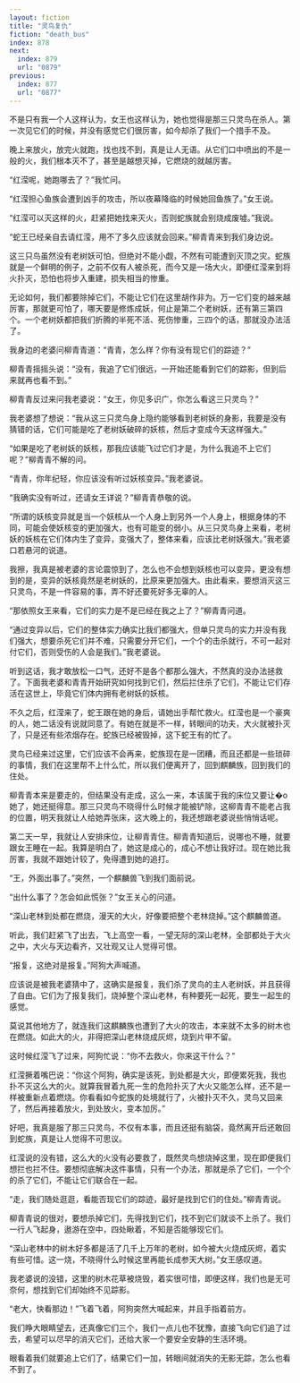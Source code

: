 ```yaml
---
layout: fiction
title: "灵鸟复仇"
fiction: "death_bus"
index: 878
next:
  index: 879
  url: "0879"
previous:
  index: 877
  url: "0877"
---
```

不是只有我一个人这样认为，女王也这样认为，她也觉得是那三只灵鸟在杀人。第一次见它们的时候，并没有感觉它们很厉害，如今却杀了我们一个措手不及。

晚上来放火，放完火就跑，找也找不到，真是让人无语。从它们口中喷出的不是一般的火，我们根本灭不了，甚至是越想灭掉，它燃烧的就越厉害。

“红滢呢，她跑哪去了？”我忙问。

“红滢担心鱼族会遭到凶手的攻击，所以夜幕降临的时候她回鱼族了。”女王说。

“红滢可以灭这样的火，赶紧把她找来灭火，否则蛇族就会别烧成废墟。”我说。

“蛇王已经亲自去请红滢，用不了多久应该就会回来。”柳青青来到我们身边说。

这三只鸟虽然没有老树妖可怕，但绝对不能小觑，不然有可能遭到灭顶之灾。蛇族就是一个鲜明的例子，之前不仅有人被杀死，而今又是一场大火，即便红滢来到将火扑灭，恐怕也将步入重建，损失相当的惨重。

无论如何，我们都要除掉它们，不能让它们在这里胡作非为。万一它们变的越来越厉害，那就更可怕了，哪天要是修炼成妖，何止是第二个老树妖，还有第三第四个。一个老树妖都把我们折腾的半死不活、死伤惨重，三四个的话，那就没办法活了。

我身边的老婆问柳青青道：“青青，怎么样？你有没有现它们的踪迹？”

柳青青摇摇头说：“没有，我追了它们很远，一开始还能看到它们的踪影，但到后来就再也看不到。”

柳青青反过来问我老婆说：“女王，你见多识广，你怎么看这三只灵鸟？”

我老婆想了想说：“我从这三只灵鸟身上隐约能够看到老树妖的身影，我要是没有猜错的话，它们可能是吃了老树妖破碎的妖核，然后才变成今天这样强大。”

“如果是吃了老树妖的妖核，那我应该能飞过它们才是，为什么我追不上它们呢？”柳青青不解的问。

“青青，你年纪轻，你应该没有听过妖核变异。”我老婆说。

“我确实没有听过，还请女王详说？”柳青青恭敬的说。

“所谓的妖核变异就是当一个妖核从一个人身上到另外一个人身上，根据身体的不同，可能会使妖核变的更加强大，也有可能变的弱小。从三只灵鸟身上来看，老树妖的妖核在它们体内生了变异，变强大了，整体来看，应该比老树妖强大。”我老婆口若悬河的说道。

我擦，我真是被老婆的言论震惊到了，怎么也不会想到妖核也可以变异，更没有想到的是，变异的妖核竟然是老树妖的，比原来更加强大。由此看来，要想消灭这三只灵鸟，不是一件容易的事，弄不好还要死好多无辜的人。

“那依照女王来看，它们的实力是不是已经在我之上了？”柳青青问道。

“通过变异以后，它们的整体实力确实比我们都强大，但单只灵鸟的实力并没有我们强大，想要杀死它们并不难，只需要分开它们，一个个的击杀就行，不可一起对付它们，否则受伤的人会是我们。”我老婆说。

听到这话，我才敢放松一口气，还好不是各个都那么强大，不然真的没办法拯救了。下面我老婆和青青开始研究如何找到它们，然后拦住杀了它们，不能让它们存活在这世上，毕竟它们体内拥有老树妖的妖核。

不久之后，红滢来了，蛇王跟在她的身后，请她出手帮忙救火。红滢也是一个豪爽的人，她二话没有说就同意了。有她在就是不一样，转眼间的功夫，大火就被扑灭了，只是还有些浓烟存在。蛇族已经被毁掉，这下蛇王有的忙了。

灵鸟已经来过这里，它们应该不会再来，蛇族现在是一团糟，而且还都是一些琐碎的事情，我们在这里帮不上什么忙，所以我们便离开了，回到麒麟族，回到我们的住处。

柳青青本来是要走的，但结果没有走成，这么一来，本该属于我的床位又要让�o她了，她还挺得意。那三只灵鸟不晓得什么时候才能被铲除，这柳青青不能老占我的位置，明天我就让人给她弄张床，这大晚上的，我还想跟老婆说些悄悄话呢。

第二天一早，我就让人安排床位，让柳青青住。柳青青知道后，说哪也不睡，就要跟女王睡在一起。我算是明白了，她这是成心的，成心不想让我好过。现在她比我厉害，我就不跟她计较了，免得遭到她的追打。

“王，外面出事了。”突然，一个麒麟兽飞到我们面前说。

“出什么事了？怎会如此慌张？”女王关心的问道。

“深山老林到处都在燃烧，漫天的大火，好像要把整个老林烧掉。”这个麒麟兽道。

听此，我们赶紧飞了出去，飞上高空一看，一望无际的深山老林，全部都处于大火之中，大火与天边看齐，又壮观又让人觉得可恨。

“报复，这绝对是报复。”阿狗大声喊道。

应该说是被我老婆猜中了，这确实是报复，我们杀了灵鸟的主人老树妖，并且获得了自由。它们为了报复我们，烧掉整个深山老林，有种要死一起死，要生一起生的感觉。

莫说其他地方了，就连我们这麒麟族也遭到了大火的攻击，本来就不太多的树木也在燃烧。如此大的火，非得把深山老林烧成灰烬，烧到片甲不留。

这时候红滢飞了过来，阿狗忙说：“你不去救火，你来这干什么？”

红滢撅着嘴巴说：“你这个阿狗，确实是该死，到处都是大火，即便累死我，我也扑不灭这么大的火。就算我冒着九死一生的危险扑灭了大火又能怎么样，还不是一样被重新点着燃烧。你看看如今蛇族的处境就行了，火被扑灭不久，灵鸟又回来了，然后再接着放火，到处放火，变本加厉。”

好吧，我真是服了那三只灵鸟，不仅有本事，而且还挺有脑袋，竟然离开后还敢回到蛇族，真是让人觉得不可思议。

红滢说的没有错，这么大的火没有必要救了，既然灵鸟想烧掉这里，现在即便我们想拦也拦不住。要想彻底解决这件事情，只有一个办法，那就是杀了它们，一个个的杀了它们，不能让它们联合在一起。

“走，我们随处逛逛，看能否现它们的踪迹，最好是找到它们的住处。”柳青青说。

柳青青说的很对，要想杀掉它们，先得找到它们，找不到它们就谈不上杀了。我们一行人飞起身，遨游在空中，四处瞅着，不知是否能够现它们。

“深山老林中的树木好多都是活了几千上万年的老树，如今被大火烧成灰烬，着实有些可惜。这一烧，不晓得什么时候这里再能长成参天大树。”女王感叹道。

我老婆说的没错，这里的树木花草被烧毁，着实很可惜，即便这样，我们也是无可奈何，想找到它们却始终不见踪影。

“老大，快看那边！”飞着飞着，阿狗突然大喊起来，并且手指着前方。

我们睁大眼睛望去，还真像它们三个，我们一点儿也不犹豫，直接飞向它们追了过去，希望可以尽早的消灭它们，还给大家一个要安全安静的生活环境。

眼看着我们就要追上它们了，结果它们一加，转眼间就消失的无影无踪，怎么也看不到了。